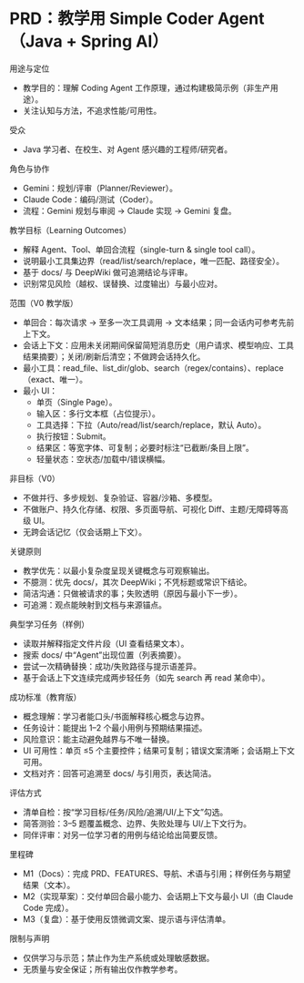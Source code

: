 # PRD：教学用 Simple Coder Agent（Java + Spring AI）

用途与定位
- 教学目的：理解 Coding Agent 工作原理，通过构建极简示例（非生产用途）。
- 关注认知与方法，不追求性能/可用性。

受众
- Java 学习者、在校生、对 Agent 感兴趣的工程师/研究者。

角色与协作
- Gemini：规划/评审（Planner/Reviewer）。
- Claude Code：编码/测试（Coder）。
- 流程：Gemini 规划与审阅 → Claude 实现 → Gemini 复盘。

教学目标（Learning Outcomes）
- 解释 Agent、Tool、单回合流程（single-turn & single tool call）。
- 说明最小工具集边界（read/list/search/replace，唯一匹配、路径安全）。
- 基于 docs/ 与 DeepWiki 做可追溯结论与评审。
- 识别常见风险（越权、误替换、过度输出）与最小应对。

范围（V0 教学版）
- 单回合：每次请求 → 至多一次工具调用 → 文本结果；同一会话内可参考先前上下文。
- 会话上下文：应用未关闭期间保留简短消息历史（用户请求、模型响应、工具结果摘要）；关闭/刷新后清空；不做跨会话持久化。
- 最小工具：read_file、list_dir/glob、search（regex/contains）、replace（exact、唯一）。
- 最小 UI：
  - 单页（Single Page）。
  - 输入区：多行文本框（占位提示）。
  - 工具选择：下拉（Auto/read/list/search/replace，默认 Auto）。
  - 执行按钮：Submit。
  - 结果区：等宽字体、可复制；必要时标注“已截断/条目上限”。
  - 轻量状态：空状态/加载中/错误横幅。

非目标（V0）
- 不做并行、多步规划、复杂验证、容器/沙箱、多模型。
- 不做账户、持久化存储、权限、多页面导航、可视化 Diff、主题/无障碍等高级 UI。
- 无跨会话记忆（仅会话期上下文）。

关键原则
- 教学优先：以最小复杂度呈现关键概念与可观察输出。
- 不臆测：优先 docs/，其次 DeepWiki；不凭标题或常识下结论。
- 简洁沟通：只做被请求的事；失败透明（原因与最小下一步）。
- 可追溯：观点能映射到文档与来源锚点。

典型学习任务（样例）
- 读取并解释指定文件片段（UI 查看结果文本）。
- 搜索 docs/ 中“Agent”出现位置（列表摘要）。
- 尝试一次精确替换：成功/失败路径与提示语差异。
- 基于会话上下文连续完成两步轻任务（如先 search 再 read 某命中）。

成功标准（教育版）
- 概念理解：学习者能口头/书面解释核心概念与边界。
- 任务设计：能提出 1–2 个最小用例与预期结果描述。
- 风险意识：能主动避免越界与不唯一替换。
- UI 可用性：单页 ≤5 个主要控件；结果可复制；错误文案清晰；会话期上下文可用。
- 文档对齐：回答可追溯至 docs/ 与引用页，表达简洁。

评估方式
- 清单自检：按“学习目标/任务/风险/追溯/UI/上下文”勾选。
- 简答测验：3–5 题覆盖概念、边界、失败处理与 UI/上下文行为。
- 同伴评审：对另一位学习者的用例与结论给出简要反馈。

里程碑
- M1（Docs）：完成 PRD、FEATURES、导航、术语与引用；样例任务与期望结果（文本）。
- M2（实现草案）：交付单回合最小能力、会话期上下文与最小 UI（由 Claude Code 完成）。
- M3（复盘）：基于使用反馈微调文案、提示语与评估清单。

限制与声明
- 仅供学习与示范；禁止作为生产系统或处理敏感数据。
- 无质量与安全保证；所有输出仅作教学参考。